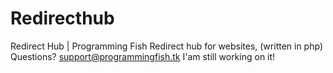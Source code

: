 # Redirecthub
Redirect Hub | Programming Fish
Redirect hub for websites, (written in php)
Questions? support@programmingfish.tk
I'am still working on it!